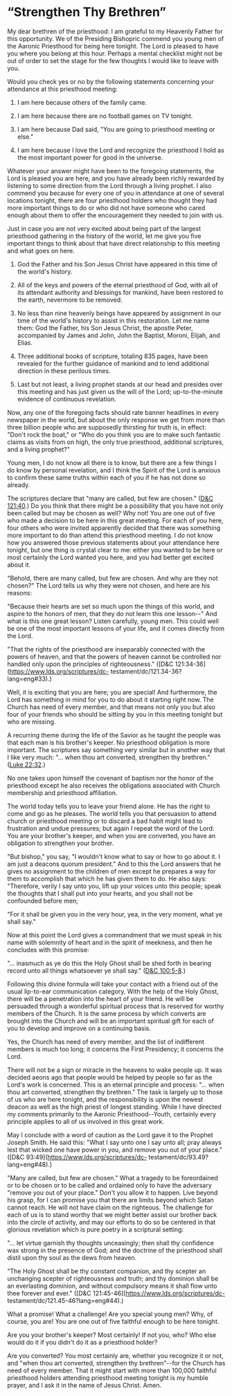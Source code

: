 # “Strengthen Thy Brethren”

My dear brethren of the priesthood: I am grateful to my Heavenly Father for
this opportunity. We of the Presiding Bishopric commend you young men of the
Aaronic Priesthood for being here tonight. The Lord is pleased to have you
where you belong at this hour. Perhaps a mental checklist might not be out of
order to set the stage for the few thoughts I would like to leave with you.

Would you check yes or no by the following statements concerning your
attendance at this priesthood meeting:

  1. I am here because others of the family came.

  2. I am here because there are no football games on TV tonight.

  3. I am here because Dad said, "You are going to priesthood meeting or else."

  4. I am here because I love the Lord and recognize the priesthood I hold as the most important power for good in the universe.

Whatever your answer might have been to the foregoing statements, the Lord is
pleased you are here, and you have already been richly rewarded by listening
to some direction from the Lord through a living prophet. I also commend you
because for every one of you in attendance at one of several locations
tonight, there are four priesthood holders who thought they had more important
things to do or who did not have someone who cared enough about them to offer
the encouragement they needed to join with us.

Just in case you are not very excited about being part of the largest
priesthood gathering in the history of the world, let me give you five
important things to think about that have direct relationship to this meeting
and what goes on here.

  1. God the Father and his Son Jesus Christ have appeared in this time of the world's history.

  2. All of the keys and powers of the eternal priesthood of God, with all of its attendant authority and blessings for mankind, have been restored to the earth, nevermore to be removed.

  3. No less than nine heavenly beings have appeared by assignment in our time of the world's history to assist in this restoration. Let me name them: God the Father, his Son Jesus Christ, the apostle Peter, accompanied by James and John, John the Baptist, Moroni, Elijah, and Elias.

  4. Three additional books of scripture, totaling 835 pages, have been revealed for the further guidance of mankind and to lend additional direction in these perilous times.

  5. Last but not least, a living prophet stands at our head and presides over this meeting and has just given us the will of the Lord; up-to-the-minute evidence of continuous revelation.

Now, any one of the foregoing facts should rate banner headlines in every
newspaper in the world, but about the only response we get from more than
three billion people who are supposedly thirsting for truth is, in effect:
"Don't rock the boat," or "Who do you think you are to make such fantastic
claims as visits from on high, the only true priesthood, additional
scriptures, and a living prophet?"

Young men, I do not know all there is to know, but there are a few things I do
know by personal revelation, and I think the Spirit of the Lord is anxious to
confirm these same truths within each of you if he has not done so already.

The scriptures declare that "many are called, but few are chosen." ([D&amp;C
121:40](https://www.lds.org/scriptures/dc-testament/dc/121.40?lang=eng#39).)
Do you think that there might be a possibility that you have not only been
called but may be chosen as well? Why not! You are one out of five who made a
decision to be here in this great meeting. For each of you here, four others
who were invited apparently decided that there was something more important to
do than attend this priesthood meeting. I do not know how you answered those
previous statements about your attendance here tonight, but one thing is
crystal clear to me: either you wanted to be here or most certainly the Lord
wanted you here, and you had better get excited about it.

"Behold, there are many called, but few are chosen. And why are they not
chosen?" The Lord tells us why they were not chosen, and here are his reasons:

"Because their hearts are set so much upon the things of this world, and
aspire to the honors of men, that they do not learn this one lesson--" And
what is this one great lesson? Listen carefully, young men. This could well be
one of the most important lessons of your life, and it comes directly from the
Lord.

"That the rights of the priesthood are inseparably connected with the powers
of heaven, and that the powers of heaven cannot be controlled nor handled only
upon the principles of righteousness." ([D&amp;C
121:34-36](https://www.lds.org/scriptures/dc-
testament/dc/121.34-36?lang=eng#33).)

Well, it is exciting that you are here; you are special! And furthermore, the
Lord has something in mind for you to do about it starting right now. The
Church has need of every member, and that means not only you but also four of
your friends who should be sitting by you in this meeting tonight but who are
missing.

A recurring theme during the life of the Savior as he taught the people was
that each man is his brother's keeper. No priesthood obligation is more
important. The scriptures say something very similar but in another way that I
like very much: "... when thou art converted, strengthen thy brethren." ([Luke
22:32](https://www.lds.org/scriptures/nt/luke/22.32?lang=eng#31).)

No one takes upon himself the covenant of baptism nor the honor of the
priesthood except he also receives the obligations associated with Church
membership and priesthood affiliation.

The world today tells you to leave your friend alone. He has the right to come
and go as he pleases. The world tells you that persuasion to attend church or
priesthood meeting or to discard a bad habit might lead to frustration and
undue pressures; but again I repeat the word of the Lord: You are your
brother's keeper, and when you are converted, you have an obligation to
strengthen your brother.

"But bishop," you say, "I wouldn't know what to say or how to go about it. I
am just a deacons quorum president." And to this the Lord answers that he
gives no assignment to the children of men except he prepares a way for them
to accomplish that which he has given them to do. He also says: "Therefore,
verily I say unto you, lift up your voices unto this people; speak the
thoughts that I shall put into your hearts, and you shall not be confounded
before men;

"For it shall be given you in the very hour, yea, in the very moment, what ye
shall say."

Now at this point the Lord gives a commandment that we must speak in his name
with solemnity of heart and in the spirit of meekness, and then he concludes
with this promise:

"... inasmuch as ye do this the Holy Ghost shall be shed forth in bearing record
unto all things whatsoever ye shall say." ([D&amp;C
100:5-8](https://www.lds.org/scriptures/dc-testament/dc/100.5-8?lang=eng#4).)

Following this divine formula will take your contact with a friend out of the
usual lip-to-ear communication category. With the help of the Holy Ghost,
there will be a penetration into the heart of your friend. He will be
persuaded through a wonderful spiritual process that is reserved for worthy
members of the Church. It is the same process by which converts are brought
into the Church and will be an important spiritual gift for each of you to
develop and improve on a continuing basis.

Yes, the Church has need of every member, and the list of indifferent members
is much too long; it concerns the First Presidency; it concerns the Lord.

There will not be a sign or miracle in the heavens to wake people up. It was
decided aeons ago that people would be helped by people so far as the Lord's
work is concerned. This is an eternal principle and process: "... when thou art
converted, strengthen thy brethren." The task is largely up to those of us who
are here tonight, and the responsibility is upon the newest deacon as well as
the high priest of longest standing. While I have directed my comments
primarily to the Aaronic Priesthood--Youth, certainly every principle applies
to all of us involved in this great work.

May I conclude with a word of caution as the Lord gave it to the Prophet
Joseph Smith. He said this: "What I say unto one I say unto all; pray always
lest that wicked one have power in you, and remove you out of your place."
([D&amp;C 93:49](https://www.lds.org/scriptures/dc-
testament/dc/93.49?lang=eng#48).)

"Many are called, but few are chosen." What a tragedy to be foreordained or to
be chosen or to be called and ordained only to have the adversary "remove you
out of your place." Don't you allow it to happen. Live beyond his grasp, for I
can promise you that there are limits beyond which Satan cannot reach. He will
not have claim on the righteous. The challenge for each of us is to stand
worthy that we might better assist our brother back into the circle of
activity, and may our efforts to do so be centered in that glorious revelation
which is pure poetry in a scriptural setting:

"... let virtue garnish thy thoughts unceasingly; then shall thy confidence wax
strong in the presence of God; and the doctrine of the priesthood shall distil
upon thy soul as the dews from heaven.

"The Holy Ghost shall be thy constant companion, and thy scepter an unchanging
scepter of righteousness and truth; and thy dominion shall be an everlasting
dominion, and without compulsory means it shall flow unto thee forever and
ever." ([D&amp;C 121:45-46](https://www.lds.org/scriptures/dc-
testament/dc/121.45-46?lang=eng#44).)

What a promise! What a challenge! Are you special young men? Why, of course,
you are! You are one out of five faithful enough to be here tonight.

Are you your brother's keeper? Most certainly! If not you, who? Who else would
do it if you didn't do it as a priesthood holder?

Are you converted? You most certainly are, whether you recognize it or not,
and "when thou art converted, strengthen thy brethren"--for the Church has
need of every member. That it might start with more than 100,000 faithful
priesthood holders attending priesthood meeting tonight is my humble prayer,
and I ask it in the name of Jesus Christ. Amen.

